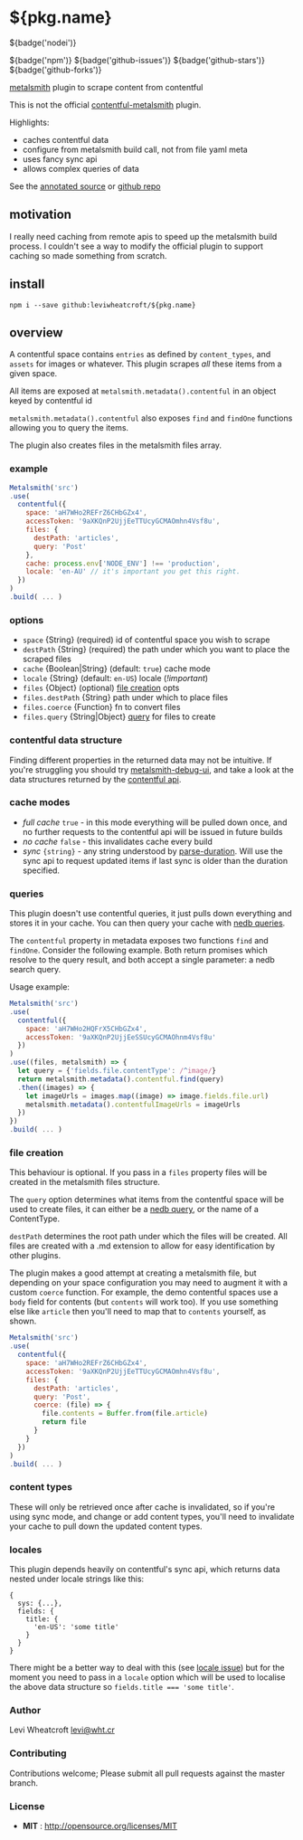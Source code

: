 # ${pkg.name}

${badge('nodei')}

${badge('npm')} ${badge('github-issues')} ${badge('github-stars')} ${badge('github-forks')}

[metalsmith](https://metalsmith.io) plugin to scrape content from contentful

This is not the official [contentful-metalsmith][contentful-metalsmith] plugin.

Highlights:

 * caches contentful data
 * configure from metalsmith build call, not from file yaml meta
 * uses fancy sync api
 * allows complex queries of data

See the [annotated source][annotated source] or [github repo][github repo]

## motivation

I really need caching from remote apis to speed up the metalsmith build process. I couldn't see a way to modify the official plugin to support caching so made something from scratch.

## install

`npm i --save github:leviwheatcroft/${pkg.name}`

## overview

A contentful space contains `entries` as defined by `content_types`, and `assets` for images or whatever. This plugin scrapes *all* these items from a given space.

All items are exposed at `metalsmith.metadata().contentful` in an object keyed by contentful id

`metalsmith.metadata().contentful` also exposes `find` and `findOne` functions allowing you to query the items.

The plugin also creates files in the metalsmith files array.

### example

```javascript
Metalsmith('src')
.use(
  contentful({
    space: 'aH7WHo2REFrZ6CHbGZx4',
    accessToken: '9aXKQnP2UjjEeTTUcyGCMAOmhn4Vsf8u',
    files: {
      destPath: 'articles',
      query: 'Post'
    },
    cache: process.env['NODE_ENV'] !== 'production',
    locale: 'en-AU' // it's important you get this right.
  })
)
.build( ... )
```

### options

 * `space` {String} (required) id of contentful space you wish to scrape
 * `destPath` {String} (required) the path under which you want to place the   scraped files
 * `cache` {Boolean|String} (default: `true`) cache mode
 * `locale` {String} (default: `en-US`) locale (*!important*)
 * `files` {Object} (optional) [file creation]() opts
 * `files.destPath` {String} path under which to place files
 * `files.coerce` {Function} fn to convert files
 * `files.query` {String|Object} [query](#queries) for files to create

### contentful data structure

Finding different properties in the returned data may not be intuitive. If you're struggling you should try [metalsmith-debug-ui][metalsmith-debug-ui], and take a look at the data structures returned by the [contentful api][contentful api].

### cache modes

 * *full cache* `true` - in this mode everything will be pulled down once, and no further requests to the contentful api will be issued in future builds
 * *no cache* `false` - this invalidates cache every build
 * *sync* `{string}` - any string understood by [parse-duration][parse-duration]. Will use the sync api to request updated items if last sync is older than the duration specified.

### queries

This plugin doesn't use contentful queries, it just pulls down everything and stores it in your cache. You can then query your cache with [nedb queries][nedb queries].

The `contentful` property in metadata exposes two functions `find` and `findOne`. Consider
the following example. Both return promises which resolve to the query result, and both accept a single parameter: a nedb search query.

Usage example:

```javascript
Metalsmith('src')
.use(
  contentful({
    space: 'aH7WHo2HQFrX5CHbGZx4',
    accessToken: '9aXKQnP2UjjEeSSUcyGCMAOhnm4Vsf8u'
  })
)
.use((files, metalsmith) => {
  let query = {'fields.file.contentType': /^image/}
  return metalsmith.metadata().contentful.find(query)
  .then((images) => {
    let imageUrls = images.map((image) => image.fields.file.url)
    metalsmith.metadata().contentfulImageUrls = imageUrls
  })
})
.build( ... )
```

### file creation

This behaviour is optional. If you pass in a `files` property files will be created in the metalsmith files structure.

The `query` option determines what items from the contentful space will be used to create files, it can either be a [nedb query][nedb queries], or the name of a ContentType.

`destPath` determines the root path under which the files will be created. All files are created with a .md extension to allow for easy identification by other plugins.

The plugin makes a good attempt at creating a metalsmith file, but depending on your space configuration you may need to augment it with a custom `coerce` function. For example, the demo contentful spaces use a `body` field for contents (but `contents` will work too). If you use something else like `article` then you'll need to map that to `contents` yourself, as shown.

```javascript
Metalsmith('src')
.use(
  contentful({
    space: 'aH7WHo2REFrZ6CHbGZx4',
    accessToken: '9aXKQnP2UjjEeTTUcyGCMAOmhn4Vsf8u',
    files: {
      destPath: 'articles',
      query: 'Post',
      coerce: (file) => {
        file.contents = Buffer.from(file.article)
        return file
      }
    }
  })
)
.build( ... )
```

### content types
These will only be retrieved once after cache is invalidated, so if you're using sync mode, and change or add content types, you'll need to invalidate your cache to pull down the updated content types.

### locales
This plugin depends heavily on contentful's sync api, which returns data nested under locale strings like this:

```
{
  sys: {...},
  fields: {
    title: {
      'en-US': 'some title'
    }
  }
}
```

There might be a better way to deal with this (see [locale issue][locale issue]) but for the moment you need to pass in a `locale` option which will be used to localise the above data structure so `fields.title === 'some title'`.

### Author

Levi Wheatcroft <levi@wht.cr>

### Contributing

Contributions welcome; Please submit all pull requests against the master branch.

### License

 - **MIT** : http://opensource.org/licenses/MIT

[annotated source]: https://leviwheatcroft.github.io/${pkg.name} "fancy annotated source"
[github repo]: https://github.com/leviwheatcroft/${pkg.name} "github repo"
[contentful-metalsmith]: https://github.com/contentful/contentful-metalsmith "official contentful-metalsmith plugin"
[nedb queries]: https://github.com/louischatriot/nedb#basic-querying "nedb readme"
[metalsmith-debug-ui]: https://github.com/leviwheatcroft/metalsmith-debug-ui "metalsmith-debug-ui repo"
[contentful api]: https://www.contentful.com/developers/docs/references/content-delivery-api/ "contentful api"
[parse-duration]: https://www.npmjs.com/package/parse-duration "parse-duration repo"
[locale issue]: https://github.com/leviwheatcroft/metalsmith-contentful/issues/3 "locale issue"
